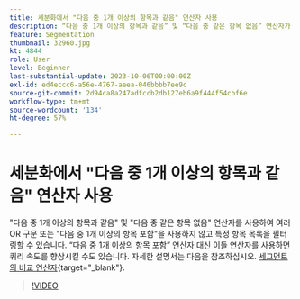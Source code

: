```yaml
---
title: 세분화에서 "다음 중 1개 이상의 항목과 같음" 연산자 사용
description: “다음 중 1개 이상의 항목과 같음” 및 “다음 중 같은 항목 없음” 연산자가 세그먼트 빌더에 추가되었습니다. 이들 연산자를 사용하여 여러 OR 구문 또는 “다음 중 1개 이상의 항목 포함” 연산자를 사용하지 않고 특정 항목 목록을 필터링할 수 있습니다. “다음 중 1개 이상의 항목 포함” 연산자 대신 이들 연산자를 사용하면 쿼리 속도를 향상시킬 수도 있습니다.
feature: Segmentation
thumbnail: 32960.jpg
kt: 4844
role: User
level: Beginner
last-substantial-update: 2023-10-06T00:00:00Z
exl-id: ed4eccc6-a56e-4767-aeea-046bbbb7ee9c
source-git-commit: 2d94ca8a247adfccb2db127eb6a9f444f54cbf6e
workflow-type: tm+mt
source-wordcount: '134'
ht-degree: 57%

---
```


# 세분화에서 &quot;다음 중 1개 이상의 항목과 같음&quot; 연산자 사용

&quot;다음 중 1개 이상의 항목과 같음&quot; 및 &quot;다음 중 같은 항목 없음&quot; 연산자를 사용하여 여러 OR 구문 또는 &quot;다음 중 1개 이상의 항목 포함&quot;을 사용하지 않고 특정 항목 목록을 필터링할 수 있습니다. “다음 중 1개 이상의 항목 포함” 연산자 대신 이들 연산자를 사용하면 쿼리 속도를 향상시킬 수도 있습니다. 자세한 설명서는 다음을 참조하십시오. [세그먼트의 비교 연산자](https://experienceleague.adobe.com/docs/analytics/components/segmentation/segment-reference/seg-operators.html){target="_blank"}.

>[!VIDEO](https://video.tv.adobe.com/v/32960/?quality=12&learn=on)

